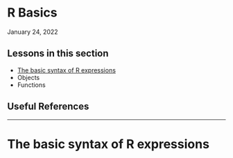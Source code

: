 # R Basics
January 24, 2022

## Lessons in this section
  * [The basic syntax of R expressions](the-basic-syntax-of-r-expressions)
  * Objects
  * Functions

## Useful References

-----

# The basic syntax of R expressions
